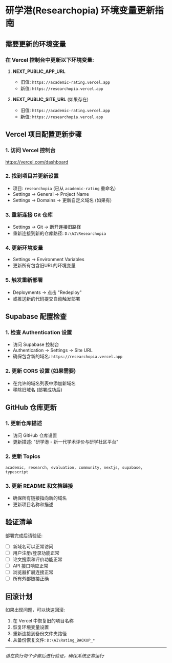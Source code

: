 # 研学港(Researchopia) 环境变量更新指南

## 需要更新的环境变量

### 在 Vercel 控制台中更新以下环境变量:

1. **NEXT_PUBLIC_APP_URL**
   - 旧值: `https://academic-rating.vercel.app`
   - 新值: `https://researchopia.vercel.app`

2. **NEXT_PUBLIC_SITE_URL** (如果存在)
   - 旧值: `https://academic-rating.vercel.app`
   - 新值: `https://researchopia.vercel.app`

## Vercel 项目配置更新步骤

### 1. 访问 Vercel 控制台
https://vercel.com/dashboard

### 2. 找到项目并更新设置
- 项目: `researchopia` (已从 `academic-rating` 重命名)
- Settings → General → Project Name
- Settings → Domains → 更新自定义域名 (如果有)

### 3. 重新连接 Git 仓库
- Settings → Git → 断开连接旧路径
- 重新连接到新的仓库路径: `D:\AI\Researchopia`

### 4. 更新环境变量
- Settings → Environment Variables
- 更新所有包含旧URL的环境变量

### 5. 触发重新部署
- Deployments → 点击 "Redeploy"
- 或推送新的代码提交自动触发部署

## Supabase 配置检查

### 1. 检查 Authentication 设置
- 访问 Supabase 控制台
- Authentication → Settings → Site URL
- 确保包含新的域名: `https://researchopia.vercel.app`

### 2. 更新 CORS 设置 (如果需要)
- 在允许的域名列表中添加新域名
- 移除旧域名 (部署成功后)

## GitHub 仓库更新

### 1. 更新仓库描述
- 访问 GitHub 仓库设置
- 更新描述: "研学港 - 新一代学术评价与研学社区平台"

### 2. 更新 Topics
```
academic, research, evaluation, community, nextjs, supabase, typescript
```

### 3. 更新 README 和文档链接
- 确保所有链接指向新的域名
- 更新项目名称和描述

## 验证清单

部署完成后请验证:

- [ ] 新域名可以正常访问
- [ ] 用户注册/登录功能正常
- [ ] 论文搜索和评价功能正常
- [ ] API 接口响应正常
- [ ] 浏览器扩展连接正常
- [ ] 所有外部链接正确

## 回滚计划

如果出现问题，可以快速回滚:

1. 在 Vercel 中恢复旧的项目名称
2. 恢复环境变量设置
3. 重新连接到备份文件夹路径
4. 从备份恢复文件: `D:\AI\Rating_BACKUP_*`

---

*请在执行每个步骤后进行验证，确保系统正常运行*